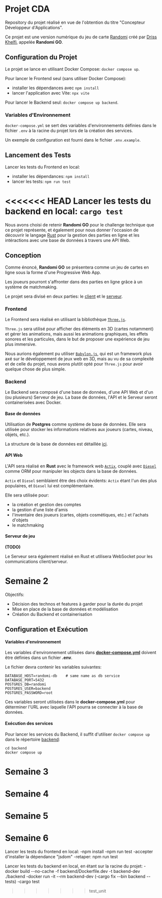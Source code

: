 # Projet CDA

Repository du projet réalisé en vue de l'obtention du titre "Concepteur Développeur d'Applications".

Ce projet est une version numérique du jeu de carte [Randomi](https://sgave.net/2024/09/28/randomi-vous-avez-carte-blanche-pour-gagner/) créé par [Driss Khelfi](https://github.com/driss-khelfi/), appelée **Randomi GO**.

## Configuration du Projet

Le projet se lance en utilisant Docker Compose: `docker compose up`.

Pour lancer le Frontend seul (sans utiliser Docker Compose):
- installer les dépendances avec `npm install`
- lancer l'application avec Vite: `npx vite`

Pour lancer le Backend seul: `docker compose up backend`.

### Variables d'Environnement

`docker-compose.yml` se sert des variables d'environnements définies dans le fichier `.env` à la racine du projet lors de la création des services.

Un exemple de configuration est fourni dans le fichier `.env.example`.

## Lancement des Tests

Lancer les tests du Frontend en local:
- installer les dépendances: `npm install`
- lancer les tests: `npm run test`

<<<<<<< HEAD
Lancer les tests du backend en local: `cargo test`
=======
Nous avons choisi de retenir **Randomi GO** pour le challenge technique que ce projet représente, et également pour nous donner l'occasion de découvrir le langage [Rust](https://www.rust-lang.org/) pour la gestion des parties en ligne et les intéractions avec une base de données à travers une API Web.


## Conception

Comme énoncé, **Randomi GO** se présentera comme un jeu de cartes en ligne sous la forme d'une Progressive Web App.

Les joueurs pourront s'affronter dans des parties en ligne grâce à un système de matchmaking.

Le projet sera divisé en deux parties: le [client](#frontend) et le [serveur](#backend).

### Frontend

Le Frontend sera réalisé en utilisant la bibliothèque [`Three.js`](https://threejs.org/).

`Three.js` sera utilisé pour afficher des éléments en 3D (cartes notamment) et gérer les animations, mais aussi les animations graphiques, les effets sonores et les particules, dans le but de proposer une expérience de jeu plus immersive.

Nous aurions également pu utiliser [`Babylon.js`](https://www.babylonjs.com/), qui est un framework plus axé sur le développement de jeux web en 3D, mais au vu de sa complexité et de celle du projet, nous avons plutôt opté pour `Three.js` pour avoir quelque chose de plus simple.

### Backend

Le Backend sera composé d'une base de données, d'une API Web et d'un (ou plusieurs) Serveur de jeu.
La base de données, l'API et le Serveur seront containerisées avec Docker.

#### Base de données

Utilisation de **Postgres** comme système de base de données.
Elle sera utilisée pour stocker les informations relatives aux joueurs (cartes, niveau, objets, etc.).

La structure de la base de données est détaillée [ici](./docs/Structure%20BDD%20Randomi%20GO.pdf).

#### API Web

L'API sera réalisé en **Rust** avec le framework web [`Actix`](https://actix.rs/), couplé avec [`Diesel`](https://diesel.rs) comme ORM pour manipuler les objects dans la base de données.

`Actix` et `Diesel` semblaient être des choix évidents: `Actix` étant l'un des plus populaires, et `Diesel` lui est complémentaire.

Elle sera utilisée pour:
- la création et gestion des comptes
- la gestion d'une liste d'amis
- l'inventaire des joueurs (cartes, objets cosmétiques, etc.) et l'achats d'objets
- le matchmaking

#### Serveur de jeu

**(TODO)**

Le Serveur sera également réalisé en Rust et utilisera WebSocket pour les communications client/serveur.


# Semaine 2

Objectifs:
- Décision des technos et features à garder pour la durée du projet
- Mise en place de la base de données et modélisation
- Création du Backend et containerisation

## Configuration et Exécution

#### Variables d'environnement

Les variables d'environnement utilisées dans [**docker-compose.yml**](./backend/docker-compose.yml) doivent être définies dans un fichier **.env**.

Le fichier devra contenir les variables suivantes:

```
DATABASE_HOST=randomi-db    # same name as db service
DATABASE_PORT=5432
POSTGRES_DB=randomi
POSTGRES_USER=backend
POSTGRES_PASSWORD=root
```

Ces variables seront utilisées dans le **docker-compose.yml** pour déterminer l'URL avec laquelle l'API pourra se connecter à la base de données.

#### Exécution des services

Pour lancer les services du Backend, il suffit d'utiliser `docker compose up` dans le répertoire [backend](./backend/):

```
cd backend
docker compose up
```

# Semaine 3



# Semaine 4


# Semaine 5



# Semaine 6

Lancer les tests du frontend en local: 
    -npm install
    -npm run test
        -accepter d'installer la dépendance "jsdom"
    -retaper: npm run test

Lancer les tests du backend en local, en étant sur la racine du projet: 
    -docker build --no-cache -f backend/Dockerfile.dev -t backend-dev ./backend
    -docker run -it --rm backend-dev
    (-cargo fix --bin backend --tests)
    -cargo test
>>>>>>> test_unit
